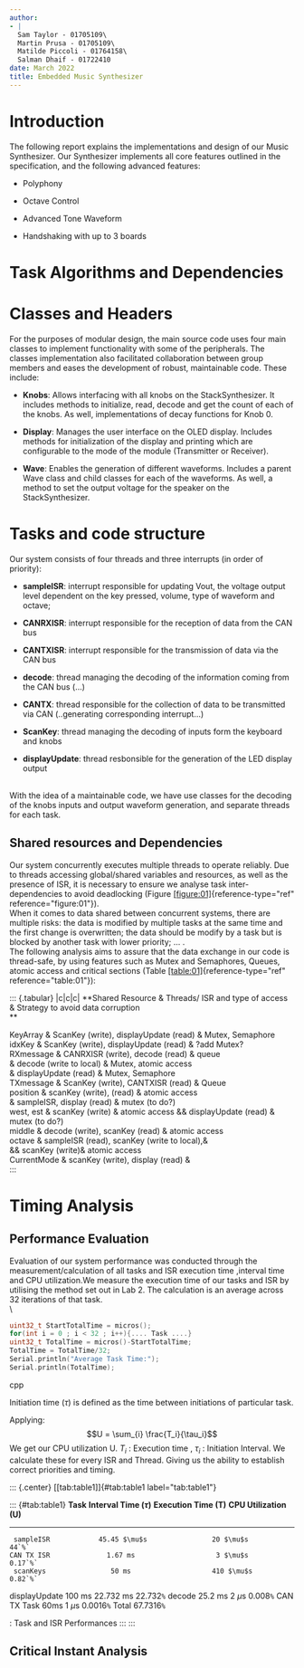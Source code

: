 ```yaml
---
author:
- |
  Sam Taylor - 01705109\
  Martin Prusa - 01705109\
  Matilde Piccoli - 01764158\
  Salman Dhaif - 01722410
date: March 2022
title: Embedded Music Synthesizer
---
```


# Introduction

The following report explains the implementations and design of our
Music Synthesizer. Our Synthesizer implements all core features outlined
in the specification, and the following advanced features:

-   Polyphony

-   Octave Control

-   Advanced Tone Waveform

-   Handshaking with up to 3 boards

# Task Algorithms and Dependencies

# Classes and Headers

For the purposes of modular design, the main source code uses four main
classes to implement functionality with some of the peripherals. The
classes implementation also facilitated collaboration between group
members and eases the development of robust, maintainable code. These
include:

-   **Knobs**: Allows interfacing with all knobs on the
    StackSynthesizer. It includes methods to initialize, read, decode
    and get the count of each of the knobs. As well, implementations of
    decay functions for Knob 0.

-   **Display**: Manages the user interface on the OLED display.
    Includes methods for initialization of the display and printing
    which are configurable to the mode of the module (Transmitter or
    Receiver).

-   **Wave**: Enables the generation of different waveforms. Includes a
    parent Wave class and child classes for each of the waveforms. As
    well, a method to set the output voltage for the speaker on the
    StackSynthesizer.

# Tasks and code structure

Our system consists of four threads and three interrupts (in order of
priority):

-   **sampleISR**: interrupt responsible for updating Vout, the voltage
    output level dependent on the key pressed, volume, type of waveform
    and octave;

-   **CANRXISR**: interrupt responsible for the reception of data from
    the CAN bus

-   **CANTXISR**: interrupt responsible for the transmission of data via
    the CAN bus

-   **decode**: thread managing the decoding of the information coming
    from the CAN bus (\...)

-   **CANTX**: thread responsible for the collection of data to be
    transmitted via CAN (..generating corresponding interrupt\...)

-   **ScanKey**: thread managing the decoding of inputs form the
    keyboard and knobs

-   **displayUpdate**: thread resbonsible for the generation of the LED
    display output

\
With the idea of a maintainable code, we have use classes for the
decoding of the knobs inputs and output waveform generation, and
separate threads for each task.

## Shared resources and Dependencies

Our system concurrently executes multiple threads to operate reliably.
Due to threads accessing global/shared variables and resources, as well
as the presence of ISR, it is necessary to ensure we analyse task
inter-dependencies to avoid deadlocking
(Figure [\[figure:01\]](#figure:01){reference-type="ref"
reference="figure:01"}).\
When it comes to data shared between concurrent systems, there are
multiple risks: the data is modified by multiple tasks at the same time
and the first change is overwritten; the data should be modify by a task
but is blocked by another task with lower priority; \... .\
The following analysis aims to assure that the data exchange in our code
is thread-safe, by using features such as Mutex and Semaphores, Queues,
atomic access and critical sections
(Table [\[table:01\]](#table:01){reference-type="ref"
reference="table:01"}):

::: {.tabular}
\|c\|c\|c\| **Shared Resource & Threads/ ISR and type of access &
Strategy to avoid data corruption\
**

KeyArray & ScanKey (write), displayUpdate (read) & Mutex, Semaphore\
idxKey & ScanKey (write), displayUpdate (read) & ?add Mutex?\
RXmessage & CANRXISR (write), decode (read) & queue\
& decode (write to local) & Mutex, atomic access\
& displayUpdate (read) & Mutex, Semaphore\
TXmessage & ScanKey (write), CANTXISR (read) & Queue\
position & scanKey (write), (read) & atomic access\
& sampleISR, display (read) & mutex (to do?)\
west, est & scanKey (write) & atomic access && displayUpdate (read) &
mutex (to do?)\
middle & decode (write), scanKey (read) & atomic access\
octave & sampleISR (read), scanKey (write to local),&\
&& scanKey (write)& atomic access\
CurrentMode & scanKey (write), display (read) &\
:::

# Timing Analysis

## Performance Evaluation

Evaluation of our system performance was conducted through the
measurement/calculation of all tasks and ISR execution time ,interval
time and CPU utilization.We measure the execution time of our tasks and
ISR by utilising the method set out in Lab 2. The calculation is an
average across 32 iterations of that task.\
\

``` {.cpp fontsize="\\footnotesize"}
uint32_t StartTotalTime = micros();
for(int i = 0 ; i < 32 ; i++){.... Task ....}
uint32_t TotalTime = micros()-StartTotalTime;
TotalTime = TotalTime/32;
Serial.println("Average Task Time:");
Serial.println(TotalTime);
```

cpp

Initiation time ($\tau$) is defined as the time between initiations of
particular task.

Applying: $$U = \sum_{i} \frac{T_i}{\tau_i}$$ We get our CPU utilization
U. $T_i$ : Execution time , $\tau_i$ : Initiation Interval. We calculate
these for every ISR and Thread. Giving us the ability to establish
correct priorities and timing.

::: {.center}
[\[tab:table1\]]{#tab:table1 label="tab:table1"}

::: {#tab:table1}
     **Task**      **Interval Time ($\tau$)**   **Execution Time (T)**   **CPU Utilization (U)**
  --------------- ---------------------------- ------------------------ -------------------------
     sampleISR            45.45 $\mu$s                20 $\mu$s                   44`%`
    CAN TX ISR              1.67 ms                    3 $\mu$s                  0.17`%`
     scanKeys                50 ms                    410 $\mu$s                 0.82`%`
   displayUpdate             100 ms                   22.732 ms                 22.732`%`
      decode                25.2 ms                    2 $\mu$s                 0.008`%`
    CAN TX Task               60ms                     1 $\mu$s                 0.0016`%`
       Total                                                                   67.7316`%`

  : Task and ISR Performances
:::
:::

## Critical Instant Analysis
